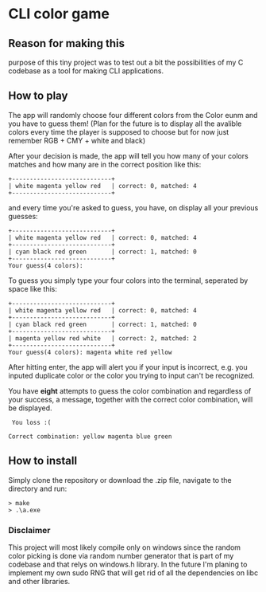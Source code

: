 # CLI color game

## Reason for making this
purpose of this tiny project was to test out a bit the possibilities of my C codebase as a tool for making CLI applications.

## How to play

The app will randomly choose four different colors from the Color eunm and you have to guess them! (Plan for the future is to display all the avalible colors every time the player is supposed to choose but for now just remember RGB + CMY + white and black)

After your decision is made, the app will tell you how many of your colors matches and how many are in the correct position like this:

```
+----------------------------+
| white magenta yellow red   | correct: 0, matched: 4
+----------------------------+
```
and every time you're asked to guess, you have, on display all your previous guesses: 
```
+----------------------------+
| white magenta yellow red   | correct: 0, matched: 4 
+----------------------------+
| cyan black red green       | correct: 1, matched: 0 
+----------------------------+
Your guess(4 colors): 
```

To guess you simply type your four colors into the terminal, seperated by space like this:
```
+----------------------------+
| white magenta yellow red   | correct: 0, matched: 4
+----------------------------+
| cyan black red green       | correct: 1, matched: 0
+----------------------------+
| magenta yellow red white   | correct: 2, matched: 2
+----------------------------+
Your guess(4 colors): magenta white red yellow
```

After hitting enter, the app will alert you if your input is incorrect, e.g. you inputed duplicate color or the color you trying to input can't be recognized.

You have **eight** attempts to guess the color combination and regardless of your success, a message, together with the correct color combination, will be displayed.

```
 You loss :(

Correct combination: yellow magenta blue green
```

## How to install
Simply clone the repository or download the .zip file, navigate to the directory and run:
```
> make
> .\a.exe
```
### Disclaimer
This project will most likely compile only on windows since the random color picking is done via random number generator that is part of my codebase and that relys on windows.h library. In the future I'm planing to implement my own sudo RNG that will get rid of all the dependencies on libc and other libraries.
